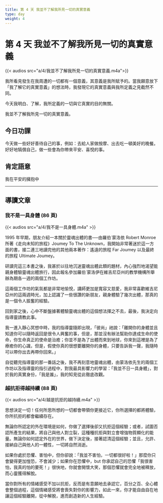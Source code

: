 ```yaml
---
title: 第 4 天 我並不了解我所見一切的真實意義
type: day
weight: 4
---
```


# 第 4 天 我並不了解我所見一切的真實意義

{{< audios src="a/4/我並不了解我所見一切的真實意義.m4a">}}

我所看見發生在我周遭的一切都有一個意義，其意義是我所賦予的。當我願意放下「我了解它的真實意義」的想法時，我發現它的真實意義與我所定義之見截然不同。

今天我明白、了解，我所定義的一切與它真實的目的無關。

我並不了解我所見一切的真實意義。

## 今日功課

今天做一些好好善待自己的事，例如：去給人家做按摩、出去吃一頓美好的晚餐。好好地犒償自己，做一些會為你帶來平安、喜悅的事。

## 肯定語意

我在平安的擁抱中

---

## 導讀文章

### 我不是一具身體 (86 頁)

{{< audios src="a/4/我不是一具身體.m4a" >}}

1995 年早期，朋友介紹一本關於靈魂出體的書──由羅伯˙蒙洛依 Robert Monroe 所著《走向未知的旅程》Joumey To The Unknown，我開始非常著迷於這一方面的書，接二連三地讀完他的其他兩本著作：遙遠的旅程 Far Joumey 以及最終的旅程 Ultimate Joumey。

研讀完這三本書之後，我甚於以往地沉迷靈魂出體此類的題材，內心強烈地渴望能親身體驗靈魂出體旅行，因此報名參加羅伯˙蒙洛伊在維吉尼亞州的教學機構所舉辦為期各一週的兩個工作坊。

這兩個工作坊的氣氛都是非常地愉悅，講師更加是寬容又慈愛，我非常喜歡維吉尼亞州的這兩週時光，加上認識了一些很讚的新朋友，親身體驗了幾次出體，那真的是一個令人振奮的經驗。

回到家之後，心中不斷盤據著體驗靈魂出體的這個想法揮之不去，最後，我決定向指導靈請教此事。

我一進入靜心冥想中時，我的指導靈隨即出現，「彼尚」祂說：「離開你的身體並且知道你可以隨時返回是很令人興奮的事，但是，那並沒有辦法幫助你達成生命的使命，你生命真正的使命是治癒；你並不是為了出體而來到地球，你來到這裡是為了療癒你的心識，但是，假使你真的很想要離開你的身體，只要告訴我一聲，我隨時可以帶你出去再帶你回來。」

自從聽完指導靈的那一番話之後，我不再刻意地靈魂出體，由蒙洛依先生的兩個工作坊以及指導靈的指引過程中，對我最具影響力的學習：「我並不日一具身體」，對於我的真實身份，「我是誰」，我的知見從此徹底改觀。

### 越抗拒得越持續 (88 頁)

{{< audios src="a/4/越是抗拒的越持續.m4a" >}}

思想決定一切！任何所思所想的一切都會帶領你更接近它，你所選擇的都將體驗，你所抗拒的都會繼續存在。

無論你所認定的外在環境是如何，你做了選擇後卻又抗拒這個經驗；或者，試圖否認所產生的結果，將自己與他人對立裂，這種種抗拒與對立會增強物質顯化的能量。無論你如何認定外在的世界，做下決定後，接著認清這個經驗；並且，允許、接納自己與他人的一體性，一切將自然消逝。

如果你處於恐懼、害怕中，但你卻說：「我並不害怕，一切都很好啦！」那麼你只會變得更加惶恐，不會減少；如果你在恐懼中，but 你承認自己的恐懼「我很害怕，我真的怕的要死！」很快地，你就會開懷大笑，那個恐懼就會完全地被釋放，而心靈獲得解脫。

當你對所有的情緒感受不加以抗拒，反而是有意願地去承認它，百分之百、全心體會整個過程，這個情緒感受將會喪失對你的影響力，如此一來，你才能自由自在地讓這個經驗離開，從中解脫，進而創造新的人生經驗。
